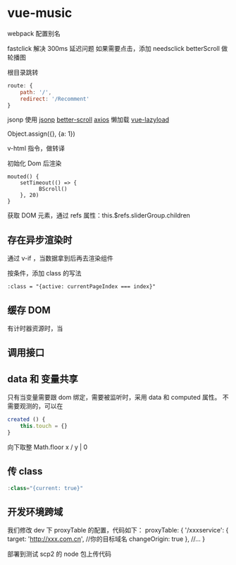 # vue-music
webpack 配置别名

fastclick 解决 300ms 延迟问题
如果需要点击，添加 needsclick
betterScroll 做轮播图

根目录跳转
```js
route: {
	path: '/',
	redirect: '/Recomment'
}
```

jsonp 使用
[jsonp](https://github.com/webmodules/jsonp)
[better-scroll](https://github.com/ustbhuangyi/better-scroll	)
[axios](https://github.com/mzabriskie/axios)
懒加载
[vue-lazyload](https://github.com/hilongjw/vue-lazyload)

Object.assign({}, {a: 1})

v-html 指令，做转译

初始化 Dom 后渲染
```
mouted() {
	setTimeout(() => {
		  BScroll()
	}, 20)
}
```

获取 DOM 元素，通过 refs 属性：this.$refs.sliderGroup.children

## 存在异步渲染时
通过 v-if ，当数据拿到后再去渲染组件

按条件，添加 class 的写法
```
:class = "{active: currentPageIndex === index}"
```

## 缓存 DOM
<keep-alive></keep-alive>
有计时器资源时，当

## 调用接口

## data 和 变量共享
只有当变量需要跟 dom 绑定，需要被监听时，采用 data 和 computed 属性。
不需要观测的，可以在
```js
created () {
	this.touch = {}
}
```

向下取整 Math.floor
x / y | 0

## 传 class
```js
:class="{current: true}"
```

## 开发环境跨域
我们修改 dev 下 proxyTable 的配置，代码如下：
 proxyTable: {
  '/xxxservice': {
    target: 'http://xxx.com.cn', //你的目标域名
    changeOrigin: true
  },
  //...
}

部署到测试
scp2 的 node 包上传代码
